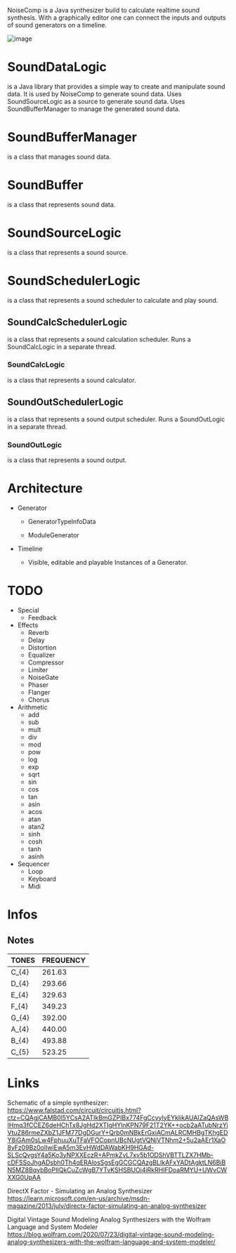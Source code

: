 NoiseComp is a Java synthesizer build to calculate realtime sound synthesis.
With a graphically editor one can connect the inputs and outputs of sound generators on a timeline.

![image](https://github.com/user-attachments/assets/c2438e4d-d0e8-46d7-bea3-4944c78bd8f7)


# SoundDataLogic 
is a Java library that provides a simple way to create and manipulate sound data. 
It is used by NoiseComp to generate sound data.
Uses SoundSourceLogic as a source to generate sound data.
Uses SoundBufferManager to manage the generated sound data.

# SoundBufferManager 
is a class that manages sound data. 

# SoundBuffer 
is a class that represents sound data. 

# SoundSourceLogic
is a class that represents a sound source. 

# SoundSchedulerLogic
is a class that represents a sound scheduler to calculate and play sound.

## SoundCalcSchedulerLogic
is a class that represents a sound calculation scheduler.
Runs a SoundCalcLogic in a separate thread.

### SoundCalcLogic
is a class that represents a sound calculator. 

## SoundOutSchedulerLogic
is a class that represents a sound output scheduler.
Runs a SoundOutLogic in a separate thread.

### SoundOutLogic
is a class that represents a sound output.

# Architecture

* Generator
  * GeneratorTypeInfoData

  * ModuleGenerator

* Timeline
  - Visible, editable and playable Instances of a Generator.
  
# TODO
* Special
  - Feedback 
* Effects
  - Reverb
  - Delay
  - Distortion
  - Equalizer
  - Compressor
  - Limiter
  - NoiseGate
  - Phaser
  - Flanger
  - Chorus
* Arithmetic
  - add
  - sub
  - mult
  - div
  - mod
  - pow
  - log
  - exp
  - sqrt
  - sin
  - cos
  - tan
  - asin
  - acos
  - atan
  - atan2
  - sinh
  - cosh
  - tanh
  - asinh
* Sequencer
  - Loop
  - Keyboard
  - Midi

# Infos
## Notes
| TONES | FREQUENCY |
|-------|-----------|
| C_{4} | 261.63    |  
| D_{4} | 293.66    |
| E_{4} | 329.63    |
| F_{4} | 349.23    |
| G_{4} | 392.00    |
| A_{4} | 440.00    |
| B_{4} | 493.88    |
| C_{5} | 523.25    |

# Links
Schematic of a simple synthesizer:
https://www.falstad.com/circuit/circuitjs.html?ctz=CQAgjCAMB0l5YCsA2ATIkBmGZPIBx774FgCcyyIyEYkIikAUAIZaQAsWBIHmq3fCCEZ6deHChTx8JgHd2XTIgHYlnKPN79F21T2YK++ocb2aATubNrzYiVtuZ86rmeZXbZ1JFM77DgDGurY+Qrb0mNBkErGxiACmALRCMHBgTKhgEDY8iGAm0sLw4FphuuXuTFaVFOCopnUBcNUgtVQNjVTNhm2+5u2aAEr1XaO8yFz09Bz0olIwiEwA5m3EvHWdDAWabKH9HGAd-SLScQvgsY4a5Ko3yNPXXEczR+APmkZvL7xv5b1ODShVBTTLZX7HMb-cDFSSoJhgADsbh0Th4qERAlosSgsEgGCGCQAzgBLIkAFxYADtAgktLN6BiBN5MZ8BqybBoPIIQkCuZcWgB7YTvKSHSBUOi4iRkRHIFDoaRMYU+UWvCWXXG0UpAA

DirectX Factor - Simulating an Analog Synthesizer
https://learn.microsoft.com/en-us/archive/msdn-magazine/2013/july/directx-factor-simulating-an-analog-synthesizer

Digital Vintage Sound
Modeling Analog Synthesizers with the Wolfram Language and System Modeler
https://blog.wolfram.com/2020/07/23/digital-vintage-sound-modeling-analog-synthesizers-with-the-wolfram-language-and-system-modeler/
